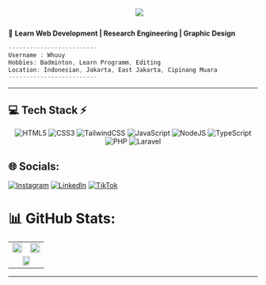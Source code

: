 <h1 align="center">
    <img src="https://readme-typing-svg.herokuapp.com/?font=Righteous&size=35&center=true&vCenter=true&width=500&height=70&duration=4000&lines=Hi+There!+👋;+I'm+Rizky+Wahyudi!;+Welcome+to+my+profile!;+Web+Developer+Student" />
</h1>


🚀 **Learn Web Development | Research Engineering | Graphic Design**

```csharp
-------------------------
Username : Whuuy
Hobbies: Badminton, Learn Programm, Editing
Location: Indonesian, Jakarta, East Jakarta, Cipinang Muara
-------------------------
```

---
## 💻 Tech Stack ⚡

<div align="center">
  
![HTML5](https://img.shields.io/badge/html5-%23E34F26.svg?style=for-the-badge&logo=html5&logoColor=white)
![CSS3](https://img.shields.io/badge/css3-%231572B6.svg?style=for-the-badge&logo=css3&logoColor=white)
![TailwindCSS](https://img.shields.io/badge/TailwindCSS-%2338B2AC.svg?style=for-the-badge&logo=tailwind-css&logoColor=white)
![JavaScript](https://img.shields.io/badge/javascript-%23323330.svg?style=for-the-badge&logo=javascript&logoColor=%23F7DF1E)
![NodeJS](https://img.shields.io/badge/node.js-6DA55F?style=for-the-badge&logo=node.js&logoColor=white)
![TypeScript](https://img.shields.io/badge/typescript-%23007ACC.svg?style=for-the-badge&logo=typescript&logoColor=white)
![PHP](https://img.shields.io/badge/php-%23777BB4.svg?style=for-the-badge&logo=php&logoColor=white)
![Laravel](https://img.shields.io/badge/laravel-%23FF2D20.svg?style=for-the-badge&logo=laravel&logoColor=white)


</div>


## 🌐 Socials:
[![Instagram](https://img.shields.io/badge/Instagram-%23E4405F.svg?logo=Instagram&logoColor=white)](https://instagram.com/https://www.instagram.com/wahy_yuw/profilecard/) [![LinkedIn](https://img.shields.io/badge/LinkedIn-%230077B5.svg?logo=linkedin&logoColor=white)](https://linkedin.com/in/https://www.linkedin.com/in/rizky-wahyudi-08a961339/) [![TikTok](https://img.shields.io/badge/TikTok-%23000000.svg?logo=TikTok&logoColor=white)](https://tiktok.com/@https://www.tiktok.com/@kyuuudd) 


# 📊 GitHub Stats:
<table>
  <tr>
    <td>
      <img src="https://github-readme-stats.vercel.app/api?username=RizkyWahyudi30&theme=tokyonight&hide_border=false&include_all_commits=false&count_private=false" width="100%"/>
    </td>
    <td>
      <img src="https://nirzak-streak-stats.vercel.app/?user=RizkyWahyudi30&theme=tokyonight&hide_border=false" width="100%"/>
    </td>
  </tr>
  <tr>
    <td colspan="2" align="center">
      <img src="https://github-readme-stats.vercel.app/api/top-langs/?username=RizkyWahyudi30&theme=tokyonight&hide_border=false&include_all_commits=false&count_private=false&layout=compact" width="50%"/>
    </td>
  </tr>
</table>

---
<!-- Proudly created with GPRM ( https://gprm.itsvg.in ) -->
